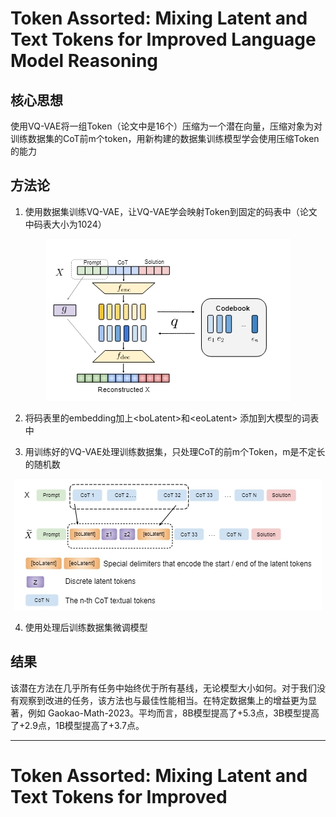 # Token Assorted: Mixing Latent and Text Tokens for Improved Language Model Reasoning
## 核心思想
使用VQ-VAE将一组Token（论文中是16个）压缩为一个潜在向量，压缩对象为对训练数据集的CoT前m个token，用新构建的数据集训练模型学会使用压缩Token的能力

## 方法论
1. 使用数据集训练VQ-VAE，让VQ-VAE学会映射Token到固定的码表中（论文中码表大小为1024）
<div align="center">
<img src="./图片池/论文图2.png" alt="综述图1">
</div>

2. 将码表里的embedding加上\<boLatent>和\<eoLatent> 添加到大模型的词表中

3. 用训练好的VQ-VAE处理训练数据集，只处理CoT的前m个Token，m是不定长的随机数 
<div align="center">
<img src="./图片池/论文图1.png" alt="综述图1">
</div>

4. 使用处理后训练数据集微调模型

## 结果
该潜在方法在几乎所有任务中始终优于所有基线，无论模型大小如何。对于我们没有观察到改进的任务，该方法也与最佳性能相当。在特定数据集上的增益更为显著，例如 Gaokao-Math-2023。平均而言，8B模型提高了+5.3点，3B模型提高了+2.9点，1B模型提高了+3.7点。

---

# Token Assorted: Mixing Latent and Text Tokens for Improved 